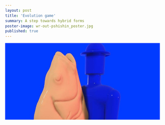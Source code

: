 ```yaml
---
layout: post
title: 'Evolution game'
summary: A step towards hybrid forms
poster-image: wr-out-pshishin_poster.jpg
published: true
---
```


![](/images/wr-out-pshishin-01.jpg)
